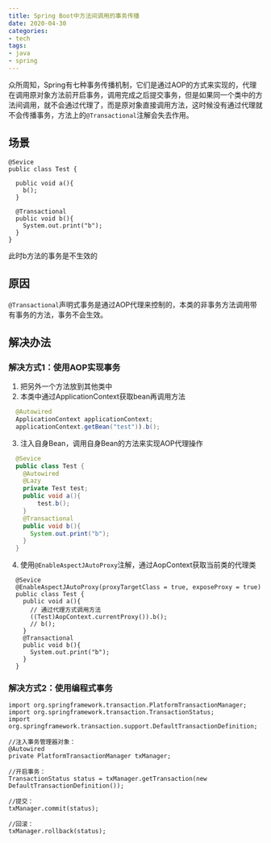 ```yaml
---
title: Spring Boot中方法间调用的事务传播
date: 2020-04-30
categories:
- tech
tags:
- java
- spring
---
```


众所周知，Spring有七种事务传播机制，它们是通过AOP的方式来实现的，代理在调用原对象方法前开启事务，调用完成之后提交事务，但是如果同一个类中的方法间调用，就不会通过代理了，而是原对象直接调用方法，这时候没有通过代理就不会传播事务，方法上的`@Transactional`注解会失去作用。

<!-- more -->

## 场景
```
@Sevice
public class Test {

  public void a(){
    b();
  }

  @Transactional
  public void b(){
    System.out.print("b");
  }
}
```
此时b方法的事务是不生效的

## 原因

`@Transactional`声明式事务是通过AOP代理来控制的，本类的非事务方法调用带有事务的方法，事务不会生效。

## 解决办法

### 解决方式1：使用AOP实现事务
1. 把另外一个方法放到其他类中  
2. 本类中通过ApplicationContext获取bean再调用方法  
  ```java
    @Autowired
    ApplicationContext applicationContext;
    applicationContext.getBean("test")).b();
  ``` 
3. 注入自身Bean，调用自身Bean的方法来实现AOP代理操作  
  ```java
    @Sevice
    public class Test {
      @Autowired
      @Lazy
      private Test test;
      public void a(){
          test.b();
      }
      @Transactional
      public void b(){
        System.out.print("b");
      }
    }
  ```  
4. 使用`@EnableAspectJAutoProxy`注解，通过AopContext获取当前类的代理类  
  ```
    @Sevice
    @EnableAspectJAutoProxy(proxyTargetClass = true, exposeProxy = true)
    public class Test {
      public void a(){
        // 通过代理方式调用方法
        ((Test)AopContext.currentProxy()).b();
        // b();
      }
      @Transactional
      public void b(){
        System.out.print("b");
      }
    }
  ```

### 解决方式2：使用编程式事务

```
import org.springframework.transaction.PlatformTransactionManager;
import org.springframework.transaction.TransactionStatus;
import org.springframework.transaction.support.DefaultTransactionDefinition;

//注入事务管理器对象：
@Autowired
private PlatformTransactionManager txManager;

//开启事务：
TransactionStatus status = txManager.getTransaction(new DefaultTransactionDefinition());

//提交：
txManager.commit(status);

//回滚：
txManager.rollback(status);
```